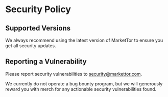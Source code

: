 # Security Policy

## Supported Versions

We always recommend using the latest version of MarketTor to ensure you get all security updates.

## Reporting a Vulnerability

Please report security vulnerabilities to security@markettor.com.

We currently do not operate a bug bounty program, but we will generously reward you with merch for any actionable security vulnerabilities found.
